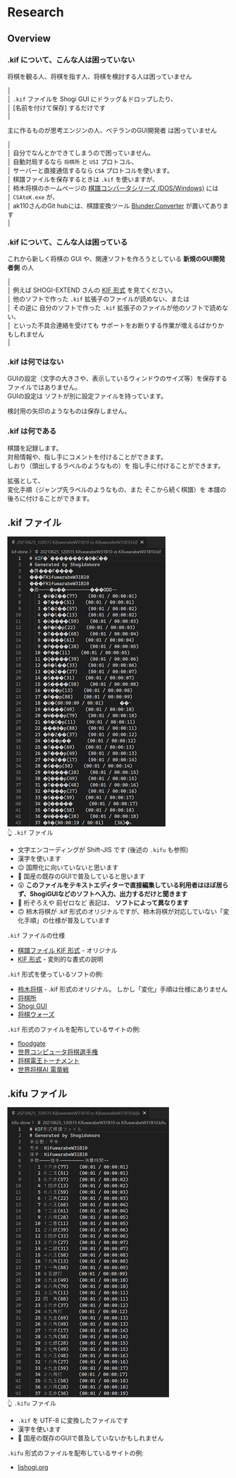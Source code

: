 # Research

## Overview

### .kif について、こんな人は困っていない

将棋を観る人、将棋を指す人、将棋を検討する人は困っていません  

│  
│ `.kif` ファイルを Shogi GUI にドラッグ＆ドロップしたり、  
│ [名前を付けて保存] するだけです  
│  

主に作るものが思考エンジンの人、ベテランのGUI開発者 は困っていません  

│  
│ 自分でなんとかできてしまうので困っていません。  
│ 自動対局するなら `将棋所` と `USI` プロトコル、  
│ サーバーと直接通信するなら `CSA` プロトコルを使います。  
│ 棋譜ファイルを保存するときは `.kif` を使いますが、  
│ 柿木将棋のホームページの [棋譜コンバータシリーズ (DOS/Windows)](http://kakinoki.o.oo7.jp/) には  
│ `CSAtoK.exe` が、  
│ ak110さんのGit hubには、棋譜変換ツール [Blunder.Converter](https://github.com/ak110/Blunder.Converter) が置いてあります  
│  

### .kif について、こんな人は困っている

これから新しく将棋の GUI や、関連ソフトを作ろうとしている **新規のGUI開発者側** の人  

│  
│ 例えば SHOGI-EXTEND さんの [KIF 形式](https://www.shogi-extend.com/adapter/description) を見てください。  
│ 他のソフトで作った `.kif` 拡張子のファイルが読めない、または  
│ その逆に 自分のソフトで作った `.kif` 拡張子のファイルが他のソフトで読めない、  
│ といった不具合連絡を受けても サポートをお断りする作業が増えるばかりかもしれません  
│  

### .kif は何ではない

GUIの設定（文字の大きさや、表示しているウィンドウのサイズ等）を保存するファイルではありません。  
GUIの設定は ソフトが別に設定ファイルを持っています。  

検討用の矢印のようなものは保存しません。  

### .kif は何である

棋譜を記録します。  
対局情報や、指し手にコメントを付けることができます。  
しおり（頭出しするラベルのようなもの）を 指し手に付けることができます。  

拡張として、  
変化手順（ジャンプ先ラベルのようなもの、また そこから続く棋譜）を 本譜の後ろに付けることができます。  

## .kif ファイル

![20210929shogi7-kif.png](../docs/img/20210929shogi7-kif-50per.png)  
👆 `.kif` ファイル  

* 文字エンコーディングが Shift-JIS です (後述の `.kifu` も参照)
* 漢字を使います
* 😌 国際化に向いていないと思います
* 🙁 国産の既存のGUIで普及していると思います
* 😲 **このファイルをテキストエディターで直接編集している利用者はほぼ居らず、ShogiGUIなどのソフトへ入力、出力するだけと聞きます**
* 🙁 桁ぞろえや 前ゼロなど 表記は、 **ソフトによって異なります**
* 🙃 柿木将棋が .kif 形式のオリジナルですが、柿木将棋が対応していない「変化手順」の仕様が普及しています

`.kif` ファイルの仕様

* [棋譜ファイル KIF 形式](http://kakinoki.o.oo7.jp/kif_format.html) - オリジナル
* [KIF 形式](https://www.shogi-extend.com/adapter/description) - 変則的な書式の説明

`.kif` 形式を使っているソフトの例:  

* [柿木将棋](http://kakinoki.o.oo7.jp/) - .kif 形式のオリジナル。 しかし「変化」手順は仕様にありません
* [将棋所](http://shogidokoro.starfree.jp/)
* [Shogi GUI](http://shogigui.siganus.com/)
* [将棋ウォーズ](https://shogiwars.heroz.jp/?locale=ja)

`.kif` 形式のファイルを配布しているサイトの例:  

* [floodgate](http://wdoor.c.u-tokyo.ac.jp/shogi/floodgate.html)
* [世界コンピュータ将棋選手権](http://www2.computer-shogi.org/)
* [将棋電王トーナメント](https://denou.jp/tournament2017/)
* [世界将棋AI 電竜戦](https://denryu-sen.jp/)

## .kifu ファイル

![20210929shogi8-kifu.png](../docs/img/20210929shogi8-kifu-50per.png)  
👆 `.kifu` ファイル  

* `.kif` を UTF-8 に変換したファイルです
* 漢字を使います
* 🙁 国産の既存のGUIで普及していないかもしれません

`.kifu` 形式のファイルを配布しているサイトの例:  

* [lishogi.org](https://lishogi.org/)  
